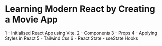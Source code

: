 # Learning Modern React by Creating a Movie App

1 - Initialised React App using Vite.
2 - Components
3 - Props
4 - Applying Styles in React
5 - Tailwind Css
6 - React State - useState Hooks